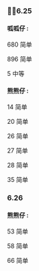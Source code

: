 ### 🐱‍🐉6.25

#### 呱呱仔 : 

680 简单 

896 简单

5 中等
#### 熊熊仔 : 
14 简单

20 简单

26 简单

27 简单

28 简单

35 简单

### 6.26

#### 熊熊仔 : 

53 简单

58 简单

66 简单
